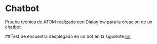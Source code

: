 # Chatbot

Prueba tecnica de ATOM realizada con Dialoglow para la creacion de un chatbot

##Test
Se encuentra desplegado en un bot en la siguiente [url](https://t.me/atom_dialogflow_bot)

